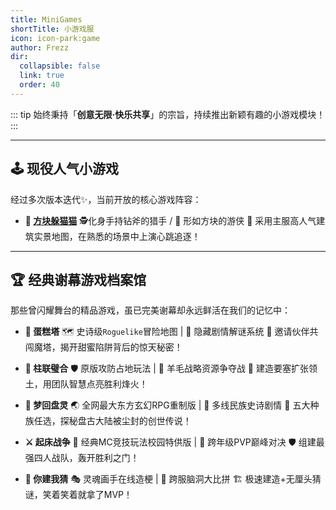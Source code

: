 ```yaml
---
title: MiniGames
shortTitle: 小游戏服
icon: icon-park:game
author: Frezz
dir:
  collapsible: false
  link: true
  order: 40
---
```


::: tip 始终秉持「**创意无限·快乐共享**」的宗旨，持续推出新颖有趣的小游戏模块！
:::

---

## 🕹️ **现役人气小游戏**

经过多次版本迭代✨，当前开放的核心游戏阵容：

- **🏃 [方块躲猫猫](./HideAndSeek)**
  🕵️化身手持钻斧的猎手 / 🧱 形如方块的游侠
  🌆 采用主服高人气建筑实景地图，在熟悉的场景中上演心跳追逐！

---

## 🏆 **经典谢幕游戏档案馆**

那些曾闪耀舞台的精品游戏，虽已完美谢幕却永远鲜活在我们的记忆中：

- **🍰 蛋糕塔**
  🗺️ 史诗级`Roguelike`冒险地图 | 🧩 隐藏剧情解谜系统
  👫 邀请伙伴共闯魔塔，揭开甜蜜陷阱背后的惊天秘密！

- **🎪 柱联璧合**
  🛡️ 原版攻防占地玩法 | 🧶 羊毛战略资源争夺战
  🏰 建造要塞扩张领土，用团队智慧点亮胜利烽火！

- **🐉 梦回盘灵**
  🌏 全网最大东方玄幻RPG重制版 | 📜 多线民族史诗剧情
  🏮 五大种族任选，探秘盘古大陆被尘封的创世传说！

- **⚔️ 起床战争**
  💎 经典MC竞技玩法校园特供版 | 🏹 跨年级PVP巅峰对决
  🛡️ 组建最强四人战队，轰开胜利之门！

- **🎨 你建我猜**
  🎭 灵魂画手在线造梗 | 🤣 跨服脑洞大比拼
  🏗️ 极速建造+无厘头猜谜，笑着笑着就拿了MVP！